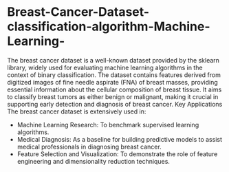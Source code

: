 # Breast-Cancer-Dataset-classification-algorithm-Machine-Learning-
The breast cancer dataset is a well-known dataset provided by the sklearn library, widely used for evaluating machine learning algorithms in the context of binary classification. The dataset contains features derived from digitized images of fine needle aspirate (FNA) of breast masses, providing essential information about the cellular composition of breast tissue. It aims to classify breast tumors as either benign or malignant, making it crucial in supporting early detection and diagnosis of breast cancer.
Key Applications
The breast cancer dataset is extensively used in:

-  Machine Learning Research: To benchmark supervised learning algorithms.
-  Medical Diagnosis: As a baseline for building predictive models to assist medical professionals in diagnosing breast cancer.
-  Feature Selection and Visualization: To demonstrate the role of feature engineering and dimensionality reduction techniques.
